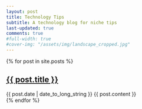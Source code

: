 ```yaml
---
layout: post
title: Technology Tips
subtitle: A technology blog for niche tips 
last-updated: true
comments: true
#full-width: true
#cover-img: "/assets/img/landscape_cropped.jpg"
---
```


{% for post in site.posts %}
  <article>
    <h2>
      <a href="{{ post.url }}">
        {{ post.title }}
      </a>
    </h2>
    <time datetime="{{ post.date | date: "%Y-%m-%d" }}">{{ post.date | date_to_long_string }}</time>
    {{ post.content }}
  </article>
{% endfor %}
